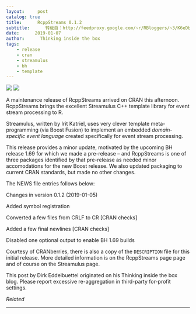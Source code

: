 ```yaml
---
layout:     post
catalog: true
title:      RcppStreams 0.1.2
subtitle:      转载自：http://feedproxy.google.com/~r/RBloggers/~3/K6eDbzdAUGM/
date:      2019-01-07
author:      Thinking inside the box
tags:
    - release
    - cran
    - streamulus
    - bh
    - template
---
```







![](https://i0.wp.com/raw.githubusercontent.com/eddelbuettel/streamulus/gh-pages/streamulus_logo.png?w=456&ssl=1)
![](https://i0.wp.com/raw.githubusercontent.com/eddelbuettel/streamulus/gh-pages/streamulus_logo.png?w=456&ssl=1)


A maintenance release of RcppStreams arrived on CRAN this afternoon. RcppStreams brings the excellent Streamulus C++ template library for event stream processing to R.

Streamulus, written by Irit Katriel, uses very clever template meta-programming (via Boost Fusion) to implement an embedded *domain-specific event language* created specifically for event stream processing.

This release provides a minor update, motivated by the upcoming BH release 1.69 for which we made a pre-release – and RcppStreams is one of three packages identified by that pre-release as needed minor accomodations for the new Boost release. We also updated packaging to current CRAN standards, but made no other changes.

The NEWS file entries follows below:

> 
Changes in version 0.1.2 (2019-01-05)


Added symbol registration


Converted a few files from CRLF to CR [CRAN checks]


Added a few final newlines [CRAN checks]


Disabled one optional output to enable BH 1.69 builds




Courtesy of CRANberries, there is also a copy of the `DESCRIPTION` file for this initial release. More detailed information is on the RcppStreams page page and of course on the Streamulus page.


This post by Dirk Eddelbuettel originated on his Thinking inside the box blog. Please report excessive re-aggregation in third-party for-profit settings.




*Related*








---
